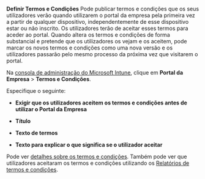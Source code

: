﻿**Definir Termos e Condições** Pode publicar termos e condições que os seus utilizadores verão quando utilizarem o portal da empresa pela primeira vez a partir de qualquer dispositivo, independentemente de esse dispositivo estar ou não inscrito. Os utilizadores terão de aceitar esses termos para aceder ao portal. Quando altera os termos e condições de forma substancial e pretende que os utilizadores os vejam e os aceitem, pode marcar os novos termos e condições como uma nova versão e os utilizadores passarão pelo mesmo processo da próxima vez que visitarem o portal.

Na [consola de administração do Microsoft Intune](https://manage.microsoft.com), clique em **Portal da Empresa** &gt; **Termos e Condições**.

Especifique o seguinte:

-   **Exigir que os utilizadores aceitem os termos e condições antes de utilizar o Portal da Empresa**

-   **Título**

-   **Texto de termos**

-   **Texto para explicar o que significa se o utilizador aceitar**

Pode ver [detalhes sobre os termos e condições](https://technet.microsoft.com/library/mt405893.aspx).  Também pode ver que utilizadores aceitaram os termos e condições utilizando os [Relatórios de termos e condições](https://technet.microsoft.com/library/dn646977.aspx).


